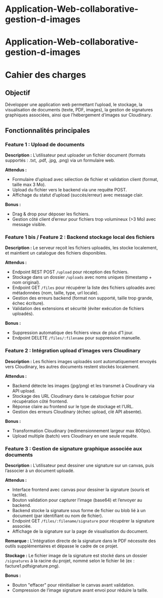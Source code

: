 # Application-Web-collaborative-gestion-d-images

# Application-Web-collaborative-gestion-d-images
# Cahier des charges

## Objectif
Développer une application web permettant l’upload, le stockage, la visualisation de documents (texte, PDF, images), la gestion de signatures graphiques associées, ainsi que l’hébergement d’images sur Cloudinary.

## Fonctionnalités principales

### Feature 1 : Upload de documents
**Description :**
L’utilisateur peut uploader un fichier document (formats supportés : .txt, .pdf, .jpg, .png) via un formulaire web.

**Attendus :**
- Formulaire d’upload avec sélection de fichier et validation client (format, taille max 3 Mo).
- Upload du fichier vers le backend via une requête POST.
- Affichage du statut d’upload (succès/erreur) avec message clair.

**Bonus :**
- Drag & drop pour déposer les fichiers.
- Gestion côté client d’erreur pour fichiers trop volumineux (>3 Mo) avec message visible.


### Feature 1 bis / Feature 2 : Backend stockage local des fichiers
**Description :**
Le serveur reçoit les fichiers uploadés, les stocke localement, et maintient un catalogue des fichiers disponibles.

**Attendus :**
- Endpoint REST POST `/upload` pour réception des fichiers.
- Stockage dans un dossier `/uploads` avec noms uniques (timestamp + nom original).
- Endpoint GET `/files` pour récupérer la liste des fichiers uploadés avec métadonnées (nom, taille, type, url locale).
- Gestion des erreurs backend (format non supporté, taille trop grande, échec écriture).
- Validation des extensions et sécurité (éviter exécution de fichiers uploadés).

**Bonus :**
- Suppression automatique des fichiers vieux de plus d’1 jour.
- Endpoint DELETE `/files/:filename` pour suppression manuelle.


### Feature 2 : Intégration upload d’images vers Cloudinary
**Description :**
Les fichiers images uploadés sont automatiquement envoyés vers Cloudinary, les autres documents restent stockés localement.

**Attendus :**
- Backend détecte les images (jpg/png) et les transmet à Cloudinary via API upload.
- Stockage des URL Cloudinary dans le catalogue fichier pour récupération côté frontend.
- Réponse claire au frontend sur le type de stockage et l’URL.
- Gestion des erreurs Cloudinary (échec upload, clé API absente).

**Bonus :**
- Transformation Cloudinary (redimensionnement largeur max 800px).
- Upload multiple (batch) vers Cloudinary en une seule requête.
  

### Feature 3 : Gestion de signature graphique associée aux documents
**Description :**
L’utilisateur peut dessiner une signature sur un canvas, puis l’associer à un document uploadé.

**Attendus :**
- Interface frontend avec canvas pour dessiner la signature (souris et tactile).
- Bouton validation pour capturer l’image (base64) et l’envoyer au backend.
- Backend stocke la signature sous forme de fichier ou blob lié à un document (par identifiant ou nom de fichier).
- Endpoint GET `/files/:filename/signature` pour récupérer la signature associée.
- Affichage de la signature sur la page de visualisation du document.

**Remarque :**
L’intégration directe de la signature dans le PDF nécessite des outils supplémentaires et dépasse le cadre de ce projet.

**Stockage :**
Le fichier image de la signature est stocké dans un dossier `/signatures` à la racine du projet, nommé selon le fichier lié (ex : facture1.pdfsignature.png).

**Bonus :**
- Bouton "effacer" pour réinitialiser le canvas avant validation.
- Compression de l’image signature avant envoi pour réduire la taille.
